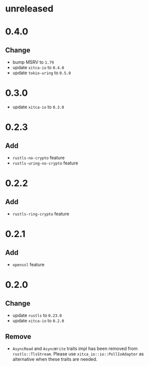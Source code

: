 # unreleased

# 0.4.0
## Change
- bump MSRV to `1.79`
- update `xitca-io` to `0.4.0`
- update `tokio-uring` to `0.5.0`

# 0.3.0
- update `xitca-io` to `0.3.0`

# 0.2.3
## Add
- `rustls-no-crypto` feature
- `rustls-uring-no-crypto` feature

# 0.2.2
## Add
- `rustls-ring-crypto` feature

# 0.2.1
## Add
- `openssl` feature

# 0.2.0
## Change
- update `rustls` to `0.23.0`
- update `xitca-io` to `0.2.0`

## Remove
- `AsyncRead` and `AsyncWrite` traits impl has been removed from `rustls::TlsStream`. Please use `xitca_io::io::PollIoAdapter` as alternative when these traits are needed.
